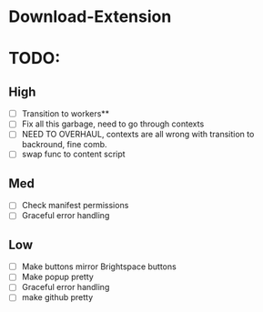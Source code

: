 ﻿# Download-Extension

# TODO:

## High

- [ ] Transition to workers\*\*
- [ ] Fix all this garbage, need to go through contexts
- [ ] NEED TO OVERHAUL, contexts are all wrong with transition to backround, fine comb.
- [ ] swap func to content script

## Med

- [ ] Check manifest permissions
- [ ] Graceful error handling

## Low

- [ ] Make buttons mirror Brightspace buttons
- [ ] Make popup pretty
- [ ] Graceful error handling
- [ ] make github pretty
